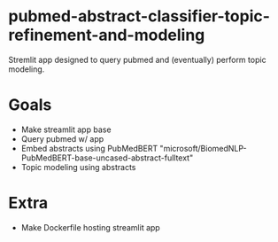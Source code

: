 # pubmed-abstract-classifier-topic-refinement-and-modeling

Stremlit app designed to query pubmed and (eventually) perform topic modeling. 

# Goals
* Make streamlit app base
* Query pubmed w/ app
* Embed abstracts using PubMedBERT "microsoft/BiomedNLP-PubMedBERT-base-uncased-abstract-fulltext"
* Topic modeling using abstracts

# Extra
* Make Dockerfile hosting streamlit app

